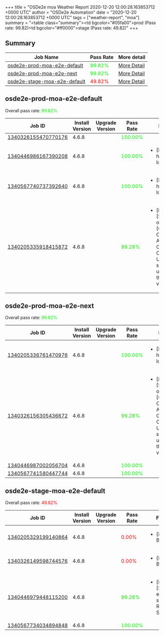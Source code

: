 +++
title = "OSDe2e moa Weather Report 2020-12-20 12:00:28.163853712 +0000 UTC"
author = "OSDe2e Automation"
date = "2020-12-20 12:00:28.163853712 +0000 UTC"
tags = ["weather-report", "moa"]
summary = "<table class=\"summary\"><tr><td bgcolor=\"#05fa00\"></td><td>prod (Pass rate: 99.82)</td></tr><tr><td bgcolor=\"#ff0000\"></td><td>stage (Pass rate: 49.82)</td></tr></table>"
+++
## Summary

| Job Name | Pass Rate | More detail |
|----------|-----------|-------------|
|[osde2e-prod-moa-e2e-default](https://prow.svc.ci.openshift.org/?job=osde2e-prod-moa-e2e-default)| <span style="color:#05fa00;">99.82%</span>|[More Detail](#osde2e-prod-moa-e2e-default)|
|[osde2e-prod-moa-e2e-next](https://prow.svc.ci.openshift.org/?job=osde2e-prod-moa-e2e-next)| <span style="color:#05fa00;">99.82%</span>|[More Detail](#osde2e-prod-moa-e2e-next)|
|[osde2e-stage-moa-e2e-default](https://prow.svc.ci.openshift.org/?job=osde2e-stage-moa-e2e-default)| <span style="color:#ff0000;">49.82%</span>|[More Detail](#osde2e-stage-moa-e2e-default)|



## osde2e-prod-moa-e2e-default

Overall pass rate: <span style="color:#05fa00;">99.82%</span>

| Job ID | Install Version | Upgrade Version | Pass Rate | Failures |
|--------|-----------------|-----------------|-----------|----------|
[1340326155470770176](https://prow.ci.openshift.org/view/gs/origin-ci-test/logs/osde2e-prod-moa-e2e-default/1340326155470770176) | 4.6.8 |  | <span style="color:#01fe00;">100.00%</span>|
[1340446986167390208](https://prow.ci.openshift.org/view/gs/origin-ci-test/logs/osde2e-prod-moa-e2e-default/1340446986167390208) | 4.6.8 |  | <span style="color:#01fe00;">100.00%</span>|<ul><li>[Log Metrics] host-dns-lookup</li></ul>
[1340567740737392640](https://prow.ci.openshift.org/view/gs/origin-ci-test/logs/osde2e-prod-moa-e2e-default/1340567740737392640) | 4.6.8 |  | <span style="color:#01fe00;">100.00%</span>|<ul><li>[Log Metrics] host-dns-lookup</li></ul>
[1340205335918415872](https://prow.ci.openshift.org/view/gs/origin-ci-test/logs/osde2e-prod-moa-e2e-default/1340205335918415872) | 4.6.8 |  | <span style="color:#13ec00;">99.28%</span>|<ul><li>[install] [Suite: operators] [OSD] Configure AlertManager Operator Operator Upgrade should upgrade from the replaced version</li></ul>



## osde2e-prod-moa-e2e-next

Overall pass rate: <span style="color:#05fa00;">99.82%</span>

| Job ID | Install Version | Upgrade Version | Pass Rate | Failures |
|--------|-----------------|-----------------|-----------|----------|
[1340205336761470976](https://prow.ci.openshift.org/view/gs/origin-ci-test/logs/osde2e-prod-moa-e2e-next/1340205336761470976) | 4.6.8 |  | <span style="color:#01fe00;">100.00%</span>|<ul><li>[Log Metrics] host-dns-lookup</li></ul>
[1340326156305436672](https://prow.ci.openshift.org/view/gs/origin-ci-test/logs/osde2e-prod-moa-e2e-next/1340326156305436672) | 4.6.8 |  | <span style="color:#13ec00;">99.28%</span>|<ul><li>[install] [Suite: operators] [OSD] Configure AlertManager Operator Operator Upgrade should upgrade from the replaced version</li></ul>
[1340446987002056704](https://prow.ci.openshift.org/view/gs/origin-ci-test/logs/osde2e-prod-moa-e2e-next/1340446987002056704) | 4.6.8 |  | <span style="color:#01fe00;">100.00%</span>|
[1340567741580447744](https://prow.ci.openshift.org/view/gs/origin-ci-test/logs/osde2e-prod-moa-e2e-next/1340567741580447744) | 4.6.8 |  | <span style="color:#01fe00;">100.00%</span>|



## osde2e-stage-moa-e2e-default

Overall pass rate: <span style="color:#ff0000;">49.82%</span>

| Job ID | Install Version | Upgrade Version | Pass Rate | Failures |
|--------|-----------------|-----------------|-----------|----------|
[1340205329199140864](https://prow.ci.openshift.org/view/gs/origin-ci-test/logs/osde2e-stage-moa-e2e-default/1340205329199140864) | 4.6.8 |  | <span style="color:#ff0000;">0.00%</span>|<ul><li>[install] BeforeSuite</li></ul>
[1340326149598744576](https://prow.ci.openshift.org/view/gs/origin-ci-test/logs/osde2e-stage-moa-e2e-default/1340326149598744576) | 4.6.8 |  | <span style="color:#ff0000;">0.00%</span>|<ul><li>[install] BeforeSuite</li></ul>
[1340446979448115200](https://prow.ci.openshift.org/view/gs/origin-ci-test/logs/osde2e-stage-moa-e2e-default/1340446979448115200) | 4.6.8 |  | <span style="color:#13ec00;">99.28%</span>|<ul><li>[install] [Suite: e2e] Pods should be Running or Succeeded</li></ul>
[1340567734034894848](https://prow.ci.openshift.org/view/gs/origin-ci-test/logs/osde2e-stage-moa-e2e-default/1340567734034894848) | 4.6.8 |  | <span style="color:#01fe00;">100.00%</span>|



